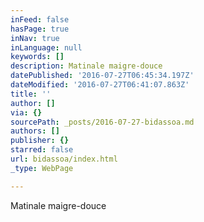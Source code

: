 ```yaml
---
inFeed: false
hasPage: true
inNav: true
inLanguage: null
keywords: []
description: Matinale maigre-douce
datePublished: '2016-07-27T06:45:34.197Z'
dateModified: '2016-07-27T06:41:07.863Z'
title: ''
author: []
via: {}
sourcePath: _posts/2016-07-27-bidassoa.md
authors: []
publisher: {}
starred: false
url: bidassoa/index.html
_type: WebPage

---
```

Matinale maigre-douce